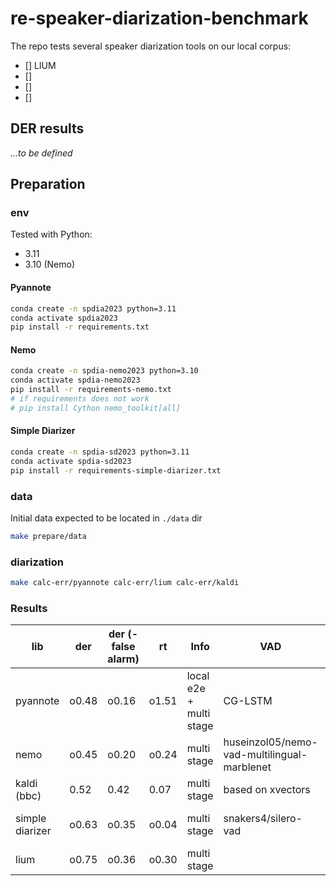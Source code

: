 # re-speaker-diarization-benchmark
The repo tests several speaker diarization tools on our local corpus:
- [] LIUM
- [] 
- []
- []

## DER results

*...to be defined*

## Preparation 

### env

Tested with Python: 
 - 3.11
 - 3.10 (Nemo)

#### Pyannote
```bash
conda create -n spdia2023 python=3.11
conda activate spdia2023
pip install -r requirements.txt
```

#### Nemo
```bash
conda create -n spdia-nemo2023 python=3.10
conda activate spdia-nemo2023
pip install -r requirements-nemo.txt
# if requirements does not work
# pip install Cython nemo_toolkit[all]
```

#### Simple Diarizer
```bash
conda create -n spdia-sd2023 python=3.11
conda activate spdia-sd2023
pip install -r requirements-simple-diarizer.txt
```

### data

Initial data expected to be located in `./data` dir

```bash
make prepare/data
```

### diarization

```bash
make calc-err/pyannote calc-err/lium calc-err/kaldi
```

### Results

| lib       | der       | der (-false alarm) | rt       | Info | VAD | Embedings/model | Clustering
|-----------|-----------|--------------|-----------|--------| ---| --| -- |
| pyannote  | o0.48 | o0.16| o1.51 | local e2e + multi stage | CG-LSTM | pyannote/speaker-diarization@2.1 | 
| nemo | o0.45 |	o0.20 | o0.24 | multi stage | huseinzol05/nemo-vad-multilingual-marblenet  | nvidia/speakerverification_en_titanet_large | Multi-scale Diarizerion Decoder 
| kaldi (bbc)| 0.52	| 0.42 | 0.07 | multi stage | based on xvectors | xvectors
| simple diarizer | o0.63 | o0.35 | o0.04 | multi stage | snakers4/silero-vad | xvectors - speechbrain/spkrec-xvect-voxceleb | Agglomerative Hierarchical Clustering
| lium| o0.75 | o0.36| o0.30| multi stage |
